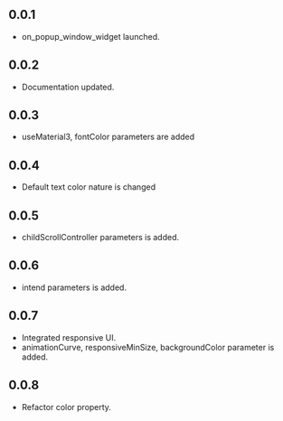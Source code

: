 ## 0.0.1

* on_popup_window_widget launched.


## 0.0.2

* Documentation updated.

## 0.0.3

* useMaterial3, fontColor parameters are added

## 0.0.4

* Default text color nature is changed

## 0.0.5

* childScrollController parameters is added. 

## 0.0.6

* intend parameters is added. 

## 0.0.7

* Integrated responsive UI. 
* animationCurve, responsiveMinSize, backgroundColor parameter is added. 

## 0.0.8

* Refactor color property. 